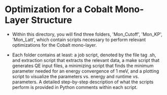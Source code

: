 # Optimization for a Cobalt Mono-Layer Structure

* Within this directory, you will find three folders, 'Mon_Cutoff', 'Mon_KP', 'Mon_Latt', which contain scripts necessary
to perform relevant optimizations for the Cobalt mono-layer.

* Each folder contains at least: a job script, denoted by the file tag .sh, and extraction script that extracts the relevant data,
a make script that generates QE input files, a minimizing script that finds the minimum parameter needed for an energy convergence of 1 meV,
and a plotting script to visualize the parameters vs. energy and runtime vs. parameters. A detailed step-by-step description of what
the scripts perform is provided in Python comments within each script.
